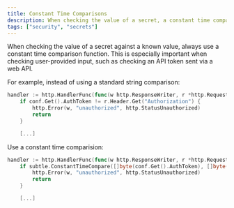 ```yaml
---
title: Constant Time Comparisons
description: When checking the value of a secret, a constant time comparison function should be used
tags: ["security", "secrets"]
---
```


When checking the value of a secret against a known value, always use a constant time comparison function.
This is especially important when checking user-provided input, such as checking an API token sent via a web API.

For example, instead of using a standard string comparison:

```go
handler := http.HandlerFunc(func(w http.ResponseWriter, r *http.Request) {
    if conf.Get().AuthToken != r.Header.Get("Authorization") {
        http.Error(w, "unauthorized", http.StatusUnauthorized)
        return
    }

    [...]
```

Use a constant time comparision:

```go
handler := http.HandlerFunc(func(w http.ResponseWriter, r *http.Request) {
    if subtle.ConstantTimeCompare([]byte(conf.Get().AuthToken), []byte(r.Header.Get("Authorization"))) != 1 {
        http.Error(w, "unauthorized", http.StatusUnauthorized)
        return
    }

    [...]
```
